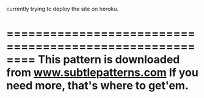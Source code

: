 
currently trying to deploy the site on heroku.

========================================================
 This pattern is downloaded from www.subtlepatterns.com 
 If you need more, that's where to get'em.
 ========================================================
 
 